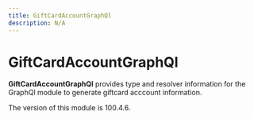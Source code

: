 ```yaml
---
title: GiftCardAccountGraphQl
description: N/A
---
```


# GiftCardAccountGraphQl

**GiftCardAccountGraphQl** provides type and resolver information for the GraphQl module
to generate giftcard acccount information.

<InlineAlert slots="text" />
The version of this module is 100.4.6.
